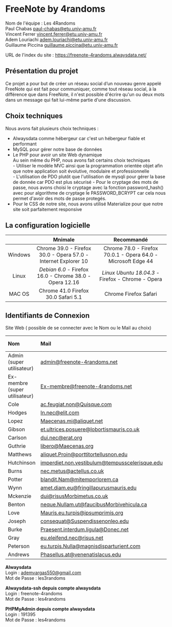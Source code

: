 # FreeNote by 4randoms

Nom de l'équipe : Les 4Randoms  
Paul Chabas paul-chabas@etu.univ-amu.fr  
Vincent Ferrer vincent.ferrer@etu.univ-amu.fr  
Adem Louriachi adem.louriachi@etu.univ-amu.fr  
Guillaume Piccina guillaume.piccina@etu.univ-amu.fr  

URL de l'index du site : https://freenote-4randoms.alwaysdata.net/  

Présentation du projet
----------------------
Ce projet a pour but de créer un réseau social d’un nouveau genre appelé FreeNote qui est fait pour communiquer, comme tout réseau social, à la différence que dans FreeNote, il n'est possible d'écrire qu'un ou deux mots dans un message qui fait lui-même partie d'une discussion.

Choix techniques  
----------------
Nous avons fait plusieurs choix techniques :  
  - Alwaysdata comme hébergeur car c'est un hébergeur fiable et performant  
  - MySQL pour gérer notre base de données
  - Le PHP pour avoir un site Web dynamique  
    Au sein même du PHP, nous avons fait certains choix techniques  
        - Utiliser le modèle MVC ainsi que la programmation orientée objet afin que notre application soit évolutive, modulaire et professionnelle  
        - L'utilisation de PDO plutôt que l'utilisation de mysqli pour gérer la base de donnée car PDO est plus sécurisé
        - Pour le cryptage des mots de passe, nous avons choisi le cryptage avec la fonction password_hash() avec pour algorithme de cryptage le PASSWORD_BCRYPT car cela nous permet d'avoir des mots de passe protegés.
  - Pour le CSS de notre site, nous avons utilisé Materialize pour que notre site soit parfaitement responsive  
  
  
La configuration logicielle  
---------------------------
|         | Mnimale | Recommandé |
|:-------:|:-------:|:----------:|
| Windows | Chrome 39.0 - Firefox 30.0 - Opera 57.0 - Internet Explorer 10 | Chrome 78.0 - Firefox 70.0.1 - Opera 64.0 - Microsoft Edge 44 |
|  Linux  | *Debian 6.0* - Firefox 16.0 - Chrome 38.0 - Opera 12.16 |  *Linux Ubuntu 18.04.3* - Firefox - Chrome - Opera |
|  MAC OS | Chrome 41.0   Firefox 30.0   Safari 5.1 | Chrome   Firefox   Safari |
  
Identifiants de Connexion  
-------------------------

Site Web ( possible de se connecter avec le Nom ou le Mail au choix)

| Nom                            | Mail                                            | Mot De Passe  |
|:-------------------------------|:------------------------------------------------|:--------------|
| Admin      (super utilisateur) | admin@freenote-4randoms.net                     | Admin         |
| Ex-membre  (super utilisateur) | Ex-membre@freenote-4randoms.net                 | Ex-membre     |
| Cole                           | ac.feugiat.non@Quisque.com                      | Cole          |
| Hodges                         | In.nec@elit.com                                 | Hodges        |
| Lopez                          | Maecenas.mi@aliquet.net                         | Lopez         |
| Gibson                         | et.ultrices.posuere@lobortismauris.co.uk        | Gibson        |
| Carlson                        | dui.nec@erat.org                                | Carlson       |
| Guthrie                        | libero@Maecenas.org                             | Guthrie       |
| Matthews                       | aliquet.Proin@porttitortellusnon.edu            | Matthews      |
| Hutchinson                     | imperdiet.non.vestibulum@tempusscelerisque.edu  | Hutchinson    |
| Burns                          | nec.metus@actellus.co.uk                        | Burns         |
| Potter                         | blandit.Nam@mitemporlorem.ca                    | Potter        |
| Wynn                           | amet.diam.eu@fringillapurusmauris.edu           | Wynn          |
| Mckenzie                       | dui@risusMorbimetus.co.uk                       | Mckenzie      |
| Benton                         | neque.Nullam.ut@faucibusMorbivehicula.ca        | Benton        |
| Love                           | Mauris.eu.turpis@ipsumprimis.org                | Love          |
| Joseph                         | consequat@Suspendissenonleo.edu                 | Joseph        |
| Burke                          | Praesent.interdum.ligula@Donec.net              | Burke         |
| Gray                           | eu.eleifend.nec@risus.net                       | Gray          |
| Peterson                       | eu.turpis.Nulla@magnisdisparturient.com         | Peterson      |
| Andrews                        | Phasellus.at@venenatislacus.edu                 | Andrews       |


**Alwaysdata**  
Login :  	ademvargas550@gmail.com  
Mot de Passe :   les3randoms  

**Alwaysdata-ssh depuis compte alwaysdata**  
Login :  	freenote-4randoms  
Mot de Passe :   les4randoms  

**PHPMyAdmin depuis compte alwaysdata**  
Login :  	191395  
Mot de Passe :   les4randoms  
